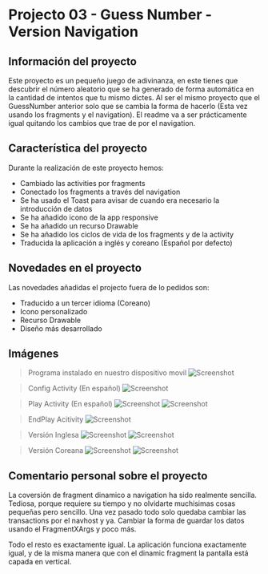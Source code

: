 # Projecto 03 - Guess Number - Version Navigation

## Información del proyecto

Este proyecto es un pequeño juego de adivinanza, en este tienes que descubrir el número aleatorio que se ha generado de forma automática en la cantidad de intentos que tu mismo dictes.
Al ser el mismo proyecto que el GuessNumber anterior solo que se cambia la forma de hacerlo (Esta vez usando los fragments y el navigation). El readme va a ser prácticamente igual quitando los cambios
que trae de por el navigation.

## Característica del proyecto

Durante la realización de este proyecto hemos:
* Cambiado las activities por fragments
* Conectado los fragments a través del navigation
* Se ha usado el Toast para avisar de cuando era necesario la introducción de datos
* Se ha añadido icono de la app responsive
* Se ha añadido un recurso Drawable
* Se ha añadido los ciclos de vida de los fragments y de la activity
* Traducida la aplicación a inglés y coreano (Español por defecto)

## Novedades en el proyecto

Las novedades añadidas el projecto fuera de lo pedidos son:
* Traducido a un tercer idioma (Coreano)
* Icono personalizado
* Recurso Drawable
* Diseño más desarrollado

## Imágenes
> Programa instalado en nuestro dispositivo movil
![Screenshot](screenshots/Appenespañol.jpeg)

> Config Activity (En español)
![Screenshot](screenshots/Configuración.jpeg)

> Play Activity (En español)
![Screenshot](screenshots/Juego.jpeg)
![Screenshot](screenshots/Juego2.jpeg)

> EndPlay Acitivity
![Screenshot](screenshots/Resultado.jpeg)

> Versión Inglesa
![Screenshot](screenshots/Appeninglés.jpeg)
![Screenshot](screenshots/Traduccióninglesa.jpeg)

> Versión Coreana
![Screenshot](screenshots/Appencoreano.jpeg)
![Screenshot](screenshots/Traduccióncoreana.jpeg)

## Comentario personal sobre el proyecto

La coversión de fragment dinamico a navigation ha sido realmente sencilla. Tediosa, porque requiere su tiempo y no olvidarte muchisimas cosas pequeñas
pero sencillo. Una vez pasado todo solo quedaba cambiar las transactions por el navhost y ya. Cambiar la forma de guardar los datos usando el FragmentXArgs y poco más.

Todo el resto es exactamente igual. La aplicación funciona exactamente igual, y de la misma manera que con el dinamic fragment la pantalla está capada
en vertical. 
